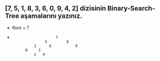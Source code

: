 ## [7, 5, 1, 8, 3, 6, 0, 9, 4, 2] dizisinin Binary-Search-Tree aşamalarını yazınız.
* Root = 7
* 
                          7
                     5         8
                1      6           9
            0     3
                2   4